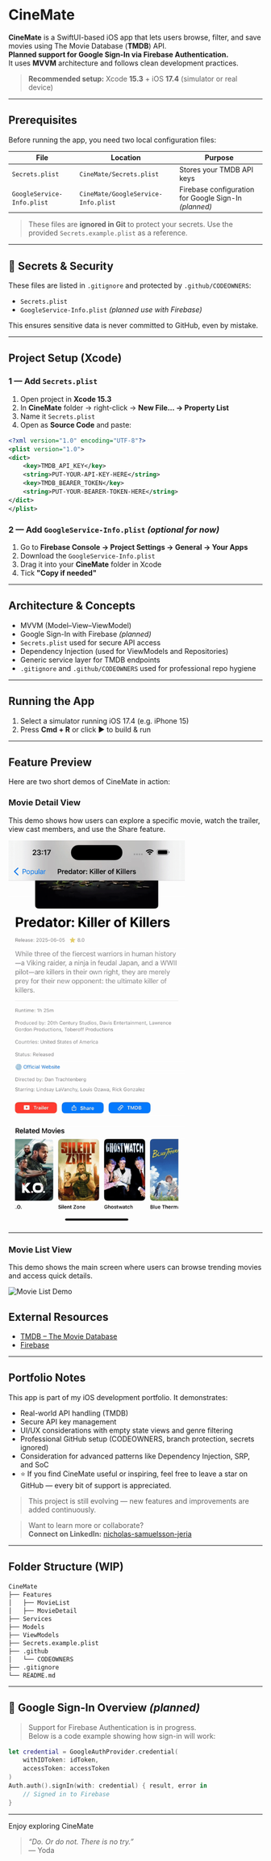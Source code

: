 # CineMate

**CineMate** is a SwiftUI-based iOS app that lets users browse, filter, and save movies using The Movie Database (**TMDB**) API.  
**Planned support for Google Sign-In via Firebase Authentication.**  
It uses **MVVM** architecture and follows clean development practices.

> **Recommended setup:** Xcode **15.3** + iOS **17.4** (simulator or real device)

---

## Prerequisites

Before running the app, you need two local configuration files:

| File | Location | Purpose |
|------|----------|---------|
| `Secrets.plist` | `CineMate/Secrets.plist` | Stores your TMDB API keys |
| `GoogleService-Info.plist` | `CineMate/GoogleService-Info.plist` | Firebase configuration for Google Sign-In *(planned)* |

> These files are **ignored in Git** to protect your secrets. Use the provided `Secrets.example.plist` as a reference.

---

## 🔐 Secrets & Security

These files are listed in `.gitignore` and protected by `.github/CODEOWNERS`:

- `Secrets.plist`
- `GoogleService-Info.plist` *(planned use with Firebase)*

This ensures sensitive data is never committed to GitHub, even by mistake.

---

## Project Setup (Xcode)

### 1 — Add `Secrets.plist`

1. Open project in **Xcode 15.3**
2. In **CineMate** folder → right-click → **New File… → Property List**
3. Name it `Secrets.plist`
4. Open as **Source Code** and paste:

```xml
<?xml version="1.0" encoding="UTF-8"?>
<plist version="1.0">
<dict>
    <key>TMDB_API_KEY</key>
    <string>PUT-YOUR-API-KEY-HERE</string>
    <key>TMDB_BEARER_TOKEN</key>
    <string>PUT-YOUR-BEARER-TOKEN-HERE</string>
</dict>
</plist>
```

### 2 — Add `GoogleService-Info.plist` *(optional for now)*

1. Go to **Firebase Console → Project Settings → General → Your Apps**
2. Download the `GoogleService-Info.plist`
3. Drag it into your **CineMate** folder in Xcode
4. Tick **"Copy if needed"**

---

## Architecture & Concepts

- MVVM (Model–View–ViewModel)
- Google Sign-In with Firebase *(planned)*
- `Secrets.plist` used for secure API access
- Dependency Injection (used for ViewModels and Repositories)
- Generic service layer for TMDB endpoints
- `.gitignore` and `.github/CODEOWNERS` used for professional repo hygiene

---

## Running the App

1. Select a simulator running iOS 17.4 (e.g. iPhone 15)
2. Press **Cmd + R** or click ▶️ to build & run

---

## Feature Preview

Here are two short demos of CineMate in action:

### Movie Detail View
This demo shows how users can explore a specific movie, watch the trailer, view cast members, and use the Share feature.

<img src="Assets/cinemate_detail.gif" width="350" alt="Movie Detail Demo" />

---

### Movie List View
This demo shows the main screen where users can browse trending movies and access quick details.

<img src="Assets/cinemate_list.gif" width="350" alt="Movie List Demo" />


## External Resources

- [TMDB – The Movie Database](https://www.themoviedb.org/)
- [Firebase](https://firebase.google.com/)

---

## Portfolio Notes

This app is part of my iOS development portfolio. It demonstrates:

- Real-world API handling (TMDB)
- Secure API key management
- UI/UX considerations with empty state views and genre filtering
- Professional GitHub setup (CODEOWNERS, branch protection, secrets ignored)
- Consideration for advanced patterns like Dependency Injection, SRP, and SoC
- ⭐️ If you find CineMate useful or inspiring, feel free to leave a star on GitHub — every bit of support is appreciated.

> This project is still evolving — new features and improvements are added continuously.

> Want to learn more or collaborate?  
**Connect on LinkedIn:** [nicholas-samuelsson-jeria](https://www.linkedin.com/in/nicholas-samuelsson-jeria-69778391)

---

## Folder Structure (WIP)

```
CineMate
├── Features
│   ├── MovieList
│   ├── MovieDetail
├── Services
├── Models
├── ViewModels
├── Secrets.example.plist
├── .github
│   └── CODEOWNERS
├── .gitignore
└── README.md
```

---

## 🔐 Google Sign-In Overview *(planned)*

> Support for Firebase Authentication is in progress.  
> Below is a code example showing how sign-in will work:

```swift
let credential = GoogleAuthProvider.credential(
    withIDToken: idToken,
    accessToken: accessToken
)
Auth.auth().signIn(with: credential) { result, error in
    // Signed in to Firebase
}
```

---

Enjoy exploring CineMate

> *“Do. Or do not. There is no try.”*  
> — Yoda
